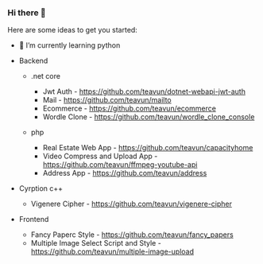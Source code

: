 ### Hi there 👋

<!--
**teavun/teavun** is a ✨ _special_ ✨ repository because its `README.md` (this file) appears on your GitHub profile.
- 👯 I’m looking to collaborate on ...
- 💬 Ask me about ...
- 🤔 I’m looking for Remote Back-end Developer Jobs
- 📫 How to reach me: ...
- 😄 Pronouns: ...
- ⚡ Fun fact: ...
-->

Here are some ideas to get you started:

<!-- 🔭 I’m currently working on indie mobile projects -->
- 🌱 I’m currently learning python

- Backend
  - .net core
    - Jwt Auth - https://github.com/teavun/dotnet-webapi-jwt-auth
    - Mail - https://github.com/teavun/mailto
    - Ecommerce - https://github.com/teavun/ecommerce
    - Wordle Clone - https://github.com/teavun/wordle_clone_console

  - php
    - Real Estate Web App - https://github.com/teavun/capacityhome
    - Video Compress and Upload App - https://github.com/teavun/ffmpeg-youtube-api
    - Address App - https://github.com/teavun/address

- Cyrption c++
  - Vigenere Cipher - https://github.com/teavun/vigenere-cipher
 
- Frontend
  - Fancy Paperc Style - https://github.com/teavun/fancy_papers
  - Multiple Image Select Script and Style -https://github.com/teavun/multiple-image-upload

<!--
Mobile / Flutter
  https://github.com/teavun/xox
  https://github.com/teavun/dict
-->

